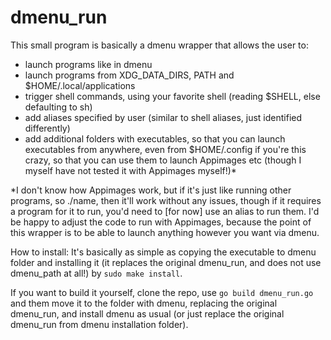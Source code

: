 # dmenu_run

This small program is basically a dmenu wrapper that allows the user to:
- launch programs like in dmenu
- launch programs from XDG_DATA_DIRS, PATH and $HOME/.local/applications
- trigger shell commands, using your favorite shell (reading $SHELL, else defaulting to sh)
- add aliases specified by user (similar to shell aliases, just identified differently)
- add additional folders with executables, so that you can launch executables from anywhere, even from $HOME/.config if you're this crazy, so that you can use them to launch Appimages etc (though I myself have not tested it with Appimages myself!)*

*I don't know how Appimages work, but if it's just like running other programs, so ./name, then it'll work without any issues, though if it requires a program for it to run, you'd need to [for now] use an alias to run them. I'd be happy to adjust the code to run with Appimages, because the point of this wrapper is to be able to launch anything however you want via dmenu.

How to install:
It's basically as simple as copying the executable to dmenu folder and installing it (it replaces the original dmenu_run, and does not use dmenu_path at all!) by `sudo make install`.

If you want to build it yourself, clone the repo, use `go build dmenu_run.go` and them move it to the folder with dmenu, replacing the original dmenu_run, and install dmenu as usual (or just replace the original dmenu_run from dmenu installation folder).